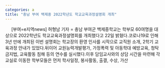 ```yaml
---
categories: a
title: "충남 부여 백제중 2022학년도 학교교육과정설명회 개최"
---
```

&nbsp;&nbsp;&nbsp;&nbsp; [부여=e지역news] 허형남 기자 = 충남 부여군 백제중학교는 학부모 60여명을 대상으로 2022학년도 학교교육과정설명회를 개최했다고 22일 밝혔다.코로나19로 인해 3년 만에 개최된 이번 설명회는 학교장의 환영 인사를 시작으로 교직원 소개, 2학기 교육과정 안내가 있었다.뒤이어 교원능력개발평가, 가정폭력 및 아동학대 예방교육, 청탁금지법, 교육활동 침해 등의 연수를 실시했다.이후 담임교사와의 상담 시간을 마련해 각 교실로 이동한 학부모들은 먼저 학사일정, 봉사활동, 출결, 수상, 가산